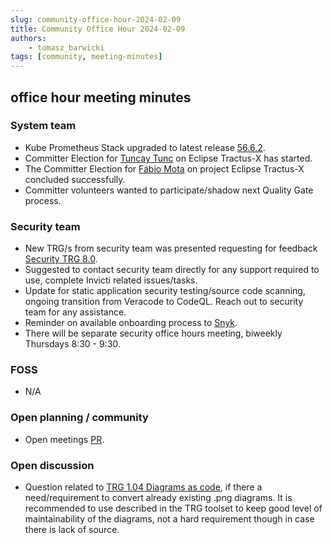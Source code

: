```yaml
---
slug: community-office-hour-2024-02-09
title: Community Office Hour 2024-02-09
authors: 
    - tomasz_barwicki
tags: [community, meeting-minutes]
---
```


## office hour meeting minutes

### System team

- Kube Prometheus Stack upgraded to latest release [56.6.2](https://github.com/prometheus-community/helm-charts/releases/tag/kube-prometheus-stack-56.6.2).
- Committer Election for [Tuncay Tunc](https://github.com/tuncaytunc-zf) on Eclipse Tractus-X has started.
- The Committer Election for [Fábio Mota](https://github.com/fabiodmota) on project Eclipse Tractus-X concluded successfully.
- Committer volunteers wanted to participate/shadow next Quality Gate process.

### Security team

- New TRG/s from security team was presented requesting for feedback [Security TRG 8.0](https://github.com/eclipse-tractusx/eclipse-tractusx.github.io/pull/657).
- Suggested to contact security team directly for any support required to use, complete Invicti related issues/tasks.
- Update for static application security testing/source code scanning, ongoing transition from Veracode to CodeQL. Reach out to security team for any assistance.
- Reminder on available onboarding process to [Snyk](https://snyk.io/).
- There will be separate security office hours meeting, biweekly Thursdays 8:30 - 9:30.

### FOSS

- N/A

### Open planning / community

- Open meetings [PR](https://github.com/eclipse-tractusx/eclipse-tractusx.github.io/pull/658).

### Open discussion

- Question related to [TRG 1.04 Diagrams as code](https://eclipse-tractusx.github.io/docs/release/trg-1/trg-1-4), if there a need/requirement to convert already existing .png diagrams. It is recommended to use described in the TRG toolset to keep good level of maintainability of the diagrams, not a hard requirement though in case there is lack of source.
